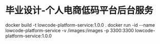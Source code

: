 # 毕业设计-个人电商低码平台后台服务
docker build -t lowcode-platform-service:1.0.0 .
docker run -id --name lowcode-platform-service -v /images:/images -p 3300:3300 lowcode-platform-service:1.0.0